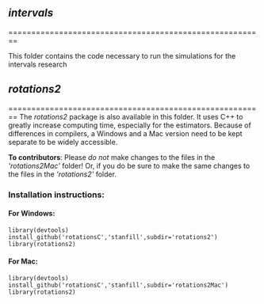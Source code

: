 ## *intervals*
========================================================

This folder contains the code necessary to run the simulations for the intervals research

## *rotations2*
========================================================
The *rotations2* package is also available in this folder.  It uses C++ to greatly increase computing time, especially for the estimators.  Because of differences in compilers, a Windows and a Mac version need to be kept separate to be widely accessible.  

**To contributors**: Please *do not* make changes to the files in the *'rotations2Mac'* folder!  Or, if you do be sure to make the same changes to the files in the  *'rotations2'* folder.

### Installation instructions:

#### For Windows:
```
library(devtools)
install_github('rotationsC','stanfill',subdir='rotations2')
library(rotations2)
```

#### For Mac: 
```
library(devtools)
install_github('rotationsC','stanfill',subdir='rotations2Mac')
library(rotations2)
```